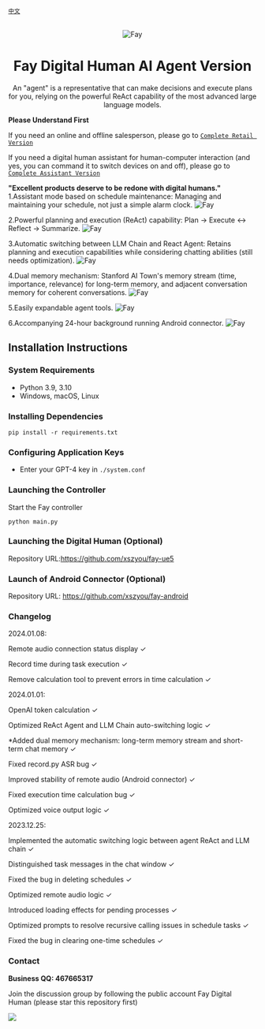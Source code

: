 [`中文`](https://github.com/TheRamU/Fay/blob/main/README.md)

<div align="center">
    <br>
    <img src="images/icon.png" alt="Fay">
    <h1>Fay Digital Human AI Agent Version</h1>
    An "agent" is a representative that can make decisions and execute plans for you, relying on the powerful ReAct capability of the most advanced large language models.
</div>




**Please Understand First**

If you need an online and offline salesperson, please go to [`Complete Retail Version`](https://github.com/TheRamU/Fay/tree/fay-sales-edition)

If you need a digital human assistant for human-computer interaction (and yes, you can command it to switch devices on and off), please go to [`Complete Assistant Version`](https://github.com/TheRamU/Fay/tree/fay-assistant-edition)

**"Excellent products deserve to be redone with digital humans."**
1.Assistant mode based on schedule maintenance: Managing and maintaining your schedule, not just a simple alarm clock.
<img src="images/you1.png" alt="Fay">

2.Powerful planning and execution (ReAct) capability: Plan -> Execute <-> Reflect -> Summarize.
<img src="images/you2.png" alt="Fay">

3.Automatic switching between LLM Chain and React Agent: Retains planning and execution capabilities while considering chatting abilities (still needs optimization).
<img src="images/you3.png" alt="Fay">

4.Dual memory mechanism: Stanford AI Town's memory stream (time, importance, relevance) for long-term memory, and adjacent conversation memory for coherent conversations.
<img src="images/you4.png" alt="Fay">

5.Easily expandable agent tools.
<img src="images/you5.png" alt="Fay">

6.Accompanying 24-hour background running Android connector.
<img src="images/you6.png" alt="Fay">

## **Installation Instructions**

### **System Requirements** 

- Python 3.9, 3.10
- Windows, macOS, Linux

### **Installing Dependencies**

```shell
pip install -r requirements.txt
```

### **Configuring Application Keys**

+ Enter your GPT-4 key in `./system.conf` 

### **Launching the Controller**

Start the Fay controller

```shell
python main.py
```

### **Launching the Digital Human (Optional)**

Repository URL:https://github.com/xszyou/fay-ue5


### **Launch of Android Connector (Optional)**
Repository URL: https://github.com/xszyou/fay-android


### **Changelog**
2024.01.08:

Remote audio connection status display ✓

Record time during task execution ✓

Remove calculation tool to prevent errors in time calculation ✓

2024.01.01:

OpenAI token calculation ✓

Optimized ReAct Agent and LLM Chain auto-switching logic ✓

*Added dual memory mechanism: long-term memory stream and short-term chat memory ✓

Fixed record.py ASR bug ✓

Improved stability of remote audio (Android connector) ✓

Fixed execution time calculation bug ✓

Optimized voice output logic ✓

2023.12.25:

Implemented the automatic switching logic between agent ReAct and LLM chain ✓

Distinguished task messages in the chat window ✓

Fixed the bug in deleting schedules ✓

Optimized remote audio logic ✓

Introduced loading effects for pending processes ✓

Optimized prompts to resolve recursive calling issues in schedule tasks ✓

Fixed the bug in clearing one-time schedules ✓


### **Contact**

**Business QQ: 467665317**

Join the discussion group by following the public account Fay Digital Human (please star this repository first)

<img src="images/2.jpg"  />

